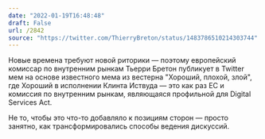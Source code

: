 ```yaml
---
date: "2022-01-19T16:48:48"
draft: False
url: /2842
source: "https://twitter.com/ThierryBreton/status/1483786510214303744"
---
```


Новые времена требуют новой риторики — поэтому европейский комиссар по внутренним рынкам Тьерри Бретон публикует в Twitter мем на основе известного мема из вестерна "Хороший, плохой, злой", где Хороший в исполнении Клинта Иствуда — это как раз ЕС и комиссия по внутренним рынкам, являющаяся профильной для Digital Services Act. 

Не то, чтобы это что-то добавляло к позициям сторон — просто занятно, как трансформировались способы ведения дискуссий.
